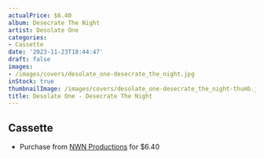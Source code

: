 ```yaml
---
actualPrice: $6.40
album: Desecrate The Night
artist: Desolate One
categories:
- Cassette
date: '2023-11-23T18:44:47'
draft: false
images:
- /images/covers/desolate_one-desecrate_the_night.jpg
inStock: true
thumbnailImage: /images/covers/desolate_one-desecrate_the_night-thumb.jpg
title: Desolate One - Desecrate The Night
---
```


## Cassette
* Purchase from [NWN Productions](http://shop.nwnprod.com/index.php?route=product/product&path=73&product_id=40771&sort=pd.name&order=ASC) for $6.40
